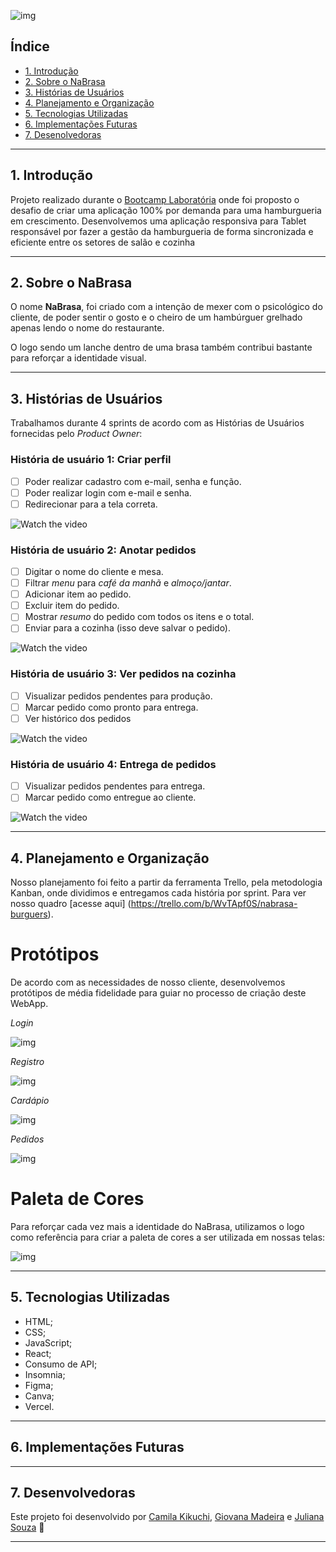 ![img](src/img/logo.png)

## Índice

- [1. Introdução](#1-introdução)
- [2. Sobre o NaBrasa](#2-sobre-o-nabrasa)
- [3. Histórias de Usuários](#3-histórias-de-usuários)
- [4. Planejamento e Organização](#4-planejamento-e-organização)
- [5. Tecnologias Utilizadas](#5-tecnologias-utilizadas)
- [6. Implementações Futuras](#6-implementações-futuras)
- [7. Desenolvedoras](#7-desenvolvedoras)


---

## 1. Introdução

Projeto realizado durante o [Bootcamp Laboratória](https://github.com/Laboratoria) onde foi proposto o desafio de criar uma aplicação 100% por demanda para uma hamburgueria em crescimento. Desenvolvemos uma aplicação responsiva para Tablet responsável por fazer a gestão da hamburgueria de forma sincronizada e eficiente entre os setores de salão e cozinha

---

## 2. Sobre o NaBrasa

O nome **NaBrasa**, foi criado com a intenção de mexer com o psicológico do cliente, de poder sentir o gosto e o cheiro de um hambúrguer 
grelhado apenas lendo o nome do restaurante.

O logo sendo um lanche dentro de uma brasa também contribui bastante para reforçar a identidade visual.

---

## 3. Histórias de Usuários

Trabalhamos durante 4 sprints de acordo com as Histórias de Usuários fornecidas pelo _Product Owner_:


### História de usuário 1: Criar perfil

- [ ] Poder realizar cadastro com e-mail, senha e função.
- [ ] Poder realizar login com e-mail e senha.
- [ ] Redirecionar para a tela correta.

![Watch the video](https://media.giphy.com/media/TnQkPIdIDYlu5Z5ieG/giphy.gif)



### História de usuário 2: Anotar pedidos

- [ ] Digitar o nome do cliente e mesa.
- [ ] Filtrar _menu_ para _café da manhã_ e _almoço/jantar_.
- [ ] Adicionar item ao pedido.
- [ ] Excluir item do pedido.
- [ ] Mostrar _resumo_ do pedido com todos os itens e o total.
- [ ] Enviar para a cozinha (isso deve salvar o pedido).

![Watch the video](https://media.giphy.com/media/X3N98f46rnlAVNgNim/giphy.gif)



### História de usuário 3: Ver pedidos na cozinha

- [ ] Visualizar pedidos pendentes para produção.
- [ ] Marcar pedido como pronto para entrega.
- [ ] Ver histórico dos pedidos

![Watch the video](https://media.giphy.com/media/OIMG4WrAjJEaejfwAF/giphy.gif)



### História de usuário 4: Entrega de pedidos

- [ ] Visualizar pedidos pendentes para entrega.
- [ ] Marcar pedido como entregue ao cliente.

![Watch the video](https://media.giphy.com/media/Ckng20AcVXlvm5w4yQ/giphy.gif)

---

## 4. Planejamento e Organização

Nosso planejamento foi feito a partir da ferramenta Trello, pela metodologia Kanban, onde dividimos e entregamos cada história por sprint.
Para ver nosso quadro [acesse aqui] (https://trello.com/b/WvTApf0S/nabrasa-burguers).

# Protótipos

De acordo com as necessidades de nosso cliente, desenvolvemos protótipos de média fidelidade para guiar no processo de criação deste WebApp.

_Login_

![img](src/img-readme/login.png)


_Registro_

![img](src/img-readme/registro.png)


_Cardápio_

![img](src/img-readme/cardapio.png)


_Pedidos_

![img](src/img-readme/pedidos.png)


# Paleta de Cores

Para reforçar cada vez mais a identidade do NaBrasa, utilizamos o logo como referência para criar a paleta de cores a ser utilizada em nossas telas:

![img](src/img-readme/paleta-cores.png)

---


## 5. Tecnologias Utilizadas

- HTML;
- CSS;
- JavaScript;
- React;
- Consumo de API;
- Insomnia;
- Figma;
- Canva;
- Vercel.

---

## 6. Implementações Futuras



---

## 7. Desenvolvedoras

Este projeto foi desenvolvido por [Camila Kikuchi](https://github.com/CamilaKikuchi), [Giovana Madeira](https://github.com/giomadeira) e [Juliana Souza](https://github.com/julianaads) :rocket:

---


